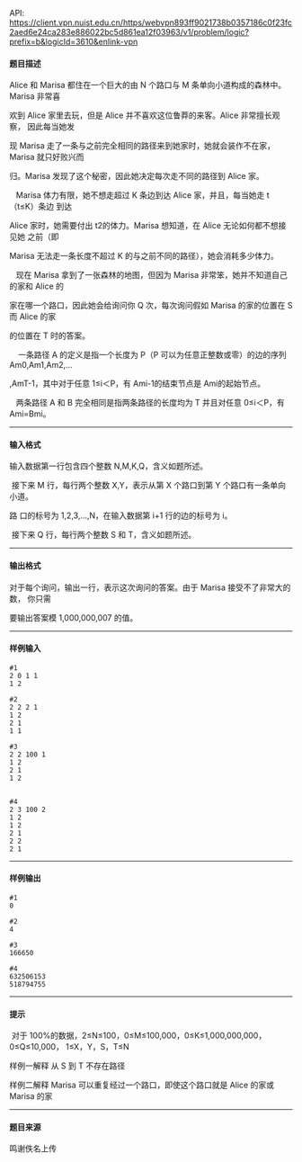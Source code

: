 API: https://client.vpn.nuist.edu.cn/https/webvpn893ff9021738b0357186c0f23fc2aed6e24ca283e886022bc5d861ea12f03963/v1/problem/logic?prefix=b&logicId=3610&enlink-vpn

#### 题目描述

Alice 和 Marisa 都住在一个巨大的由 N 个路口与 M 条单向小道构成的森林中。Marisa 非常喜

欢到 Alice 家里去玩，但是 Alice 并不喜欢这位鲁莽的来客。Alice 非常擅长观察， 因此每当她发

现 Marisa 走了一条与之前完全相同的路径来到她家时，她就会装作不在家， Marisa 就只好败兴而

归。Marisa 发现了这个秘密，因此她决定每次走不同的路径到 Alice 家。

   Marisa 体力有限，她不想走超过 K 条边到达 Alice 家，并且，每当她走 t（t≤K）条边 到达 

Alice 家时，她需要付出 t2的体力。Marisa 想知道，在 Alice 无论如何都不想接见她 之前（即 

Marisa 无法走一条长度不超过 K 的与之前不同的路径），她会消耗多少体力。

   现在 Marisa 拿到了一张森林的地图，但因为 Marisa 非常笨，她并不知道自己的家和 Alice 的

家在哪一个路口，因此她会给询问你 Q 次，每次询问假如 Marisa 的家的位置在 S 而 Alice 的家

的位置在 T 时的答案。

    一条路径 A 的定义是指一个长度为 P（P 可以为任意正整数或零）的边的序列 Am0,Am1,Am2,…

,AmT-1，其中对于任意 1≤i＜P，有 Ami-1的结束节点是 Ami的起始节点。 

   两条路径 A 和 B 完全相同是指两条路径的长度均为 T 并且对任意 0≤i＜P，有 Ami=Bmi。

---

#### 输入格式

输入数据第一行包含四个整数 N,M,K,Q，含义如题所述。 

 接下来 M 行，每行两个整数 X,Y，表示从第 X 个路口到第 Y 个路口有一条单向小道。

路 口的标号为 1,2,3,…,N，在输入数据第 i+1 行的边的标号为 i。 

 接下来 Q 行，每行两个整数 S 和 T，含义如题所述。 

---

#### 输出格式

对于每个询问，输出一行，表示这次询问的答案。由于 Marisa 接受不了非常大的数， 你只需

要输出答案模 1,000,000,007 的值。 

---

#### 样例输入
```
#1
2 0 1 1
1 2

#2
2 2 2 1
1 2
2 1
1 1

#3
2 2 100 1
1 2
2 1
1 2


#4
2 3 100 2
1 2
1 2
2 1
2 2
2 1

```

---

#### 样例输出
```
#1
0

#2
4

#3
166650

#4
632506153
518794755
```

---

#### 提示

 对于 100%的数据，2≤N≤100，0≤M≤100,000，0≤K≤1,000,000,000，0≤Q≤10,000， 1≤X，Y，S，T≤N

样例一解释 从 S 到 T 不存在路径  

样例二解释 Marisa 可以重复经过一个路口，即使这个路口就是 Alice 的家或 Marisa 的家 

---

#### 题目来源

鸣谢佚名上传